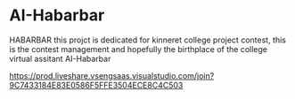 # AI-Habarbar

HABARBAR
this projct is dedicated for kinneret college project contest, this is the contest management and hopefully the birthplace of the college virtual assitant AI-Habarbar

https://prod.liveshare.vsengsaas.visualstudio.com/join?9C7433184E83E0586F5FFE3504ECE8C4C503
